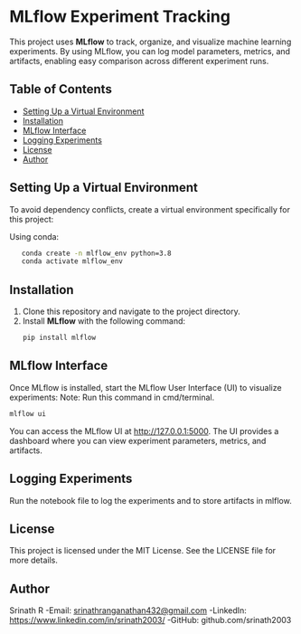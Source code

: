 # MLflow Experiment Tracking

This project uses **MLflow** to track, organize, and visualize machine learning experiments. By using MLflow, you can log model parameters, metrics, and artifacts, enabling easy comparison across different experiment runs.

## Table of Contents
- [Setting Up a Virtual Environment](#setting-up-a-virtual-environment)
- [Installation](#installation)
- [MLflow Interface](#mlflow-interface)
- [Logging Experiments](#logging-experiments)
- [License](#license)
- [Author](#author)


## Setting Up a Virtual Environment
To avoid dependency conflicts, create a virtual environment specifically for this project:

Using conda:
```bash
   conda create -n mlflow_env python=3.8
   conda activate mlflow_env
```

## Installation

1. Clone this repository and navigate to the project directory.
2. Install **MLflow** with the following command:
   ```bash
   pip install mlflow
   ```
## MLflow Interface
Once MLflow is installed, start the MLflow User Interface (UI) to visualize experiments:
Note: Run this command in cmd/terminal.
```bash
mlflow ui
```
You can access the MLflow UI at http://127.0.0.1:5000. The UI provides a dashboard where you can view experiment parameters, metrics, and artifacts.
## Logging Experiments
Run the notebook file to log the experiments and to store artifacts in mlflow.

## License
This project is licensed under the MIT License. See the LICENSE file for more details.

## Author
Srinath R
-Email: srinathranganathan432@gmail.com
-LinkedIn: https://www.linkedin.com/in/srinath2003/
-GitHub: github.com/srinath2003

